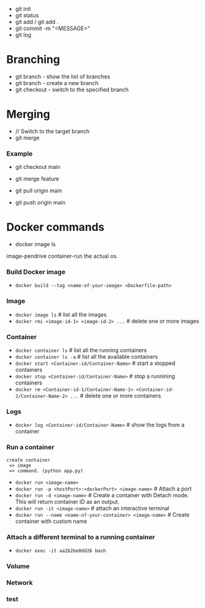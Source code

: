 - git init
- git status
- git add <file-name> / git add .
- git commit -m "\<MESSAGE\>"
- git log

# Branching
- git branch - show the list of branches
- git branch <new-branch-name> - create a new branch
- git checkout <branch-name> - switch to the specified branch

# Merging
- // Switch to the target branch
- git merge <source-branch>

### Example
- git checkout main
- git merge feature


- git pull origin main
- git push origin main

# Docker commands
- docker image ls


image-pendrive
container-run the actual os.

### Build Docker image
* `docker build --tag <name-of-your-image> <Dockerfile-path>`

### Image
* `docker image ls` # list all the images
* `docker rmi <image-id-1> <image-id-2> ...` # delete one or more images

### Container
* `docker container ls` # list all the running containers
* `docker container ls -a` # list all the available containers
* `docker start <Container-id/Container-Name>` # start a stopped containers
* `docker stop <Container-id/Container-Name>` # stop a runnining containers
* `docker rm <Container-id-1/Container-Name-1> <Container-id-2/Container-Name-2> ...` # delete one or more containers

### Logs
* `docker log <Container-id/Container-Name>` # show the logs from a container


### Run a container
```
create container
 => image
 => command. (python app.py)
 ```

* `docker run <image-name>`
* `docker run -p <hostPort>:<dockerPort> <image-name>` # Attach a port
* `docker run -d <image-name>` # Create a container with Detach mode. This will return container ID as an output.
* `docker run -it <image-name>` # attach an interactive terminal
* `docker run --name <name-of-your-container> <image-name>` # Create container with custom name

### Attach a different terminal to a running container
* `docker exec -it aa2b2be8dd26 bash`

### Volume

### Network

### test
